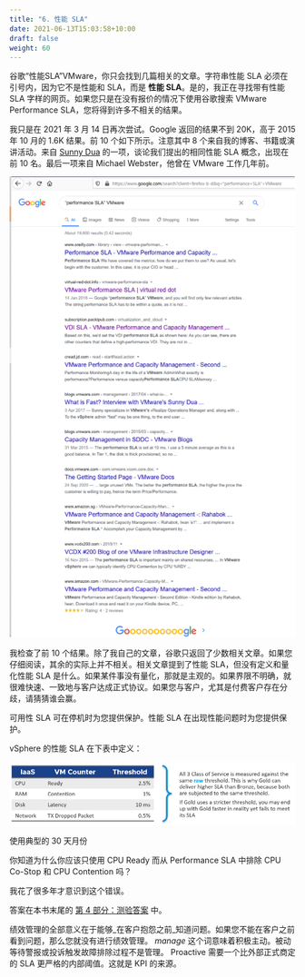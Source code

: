 ```yaml
---
title: "6. 性能 SLA"
date: 2021-06-13T15:03:58+10:00
draft: false
weight: 60
---
```


谷歌“性能SLA”VMware，你只会找到几篇相关的文章。字符串性能 SLA 必须在引号内，因为它不是性能和 SLA，而是 **性能 SLA**。是的，我正在寻找带有性能 SLA 字样的网页。如果您只是在没有报价的情况下使用谷歌搜索 VMware Performance SLA，您将得到许多不相关的结果。

我只是在 2021 年 3 月 14 日再次尝试。Google 返回的结果不到 20K，高于 2015 年 10 月的 1.6K 结果。前 10 个如下所示。注意其中 8 个来自我的博客、书籍或演讲活动。来自 [Sunny Dua](https://sunnydua.com/) 的一项，谈论我们提出的相同性能 SLA 概念，出现在前 10 名。最后一项来自 Michael Webster，他曾在 VMware 工作几年前。

![谷歌结果截图](1.2.6-fig-1.png)

我检查了前 10 个结果。除了我自己的文章，谷歌只返回了少数相关文章。如果您仔细阅读，其余的实际上并不相关。相关文章提到了性能 SLA，但没有定义和量化性能 SLA 是什么。如果某件事没有量化，那就是主观的。如果界限不明确，就很难快速、一致地与客户达成正式协议。如果您与客户，尤其是付费客户存在分歧，请猜猜谁会赢。

可用性 SLA 可在停机时为您提供保护。性能 SLA 在出现性能问题时为您提供保护。

vSphere 的性能 SLA 在下表中定义：

![vSphere 性能 SLA - 服务等级](1.2.6-fig-2.png)

使用典型的 30 天月份

你知道为什么你应该只使用 CPU Ready 而从 Performance SLA 中排除 CPU Co-Stop 和 CPU Contention 吗？

我花了很多年才意识到这个错误。

答案在本书末尾的 [第 4 部分：测验答案](/zh/miscellaneous/chapter-1-quiz-answers/4.1.1-part-1-operations-management/) 中。

绩效管理的全部意义在于能够_在客户抱怨之前_知道问题。如果您不能在客户之前看到问题，那么您就没有进行绩效管理。 _manage_ 这个词意味着积极主动。被动等待警报或投诉触发故障排除过程不是管理。 Proactive 需要一个比外部正式商定的 SLA 更严格的内部阈值。这就是 KPI 的来源。